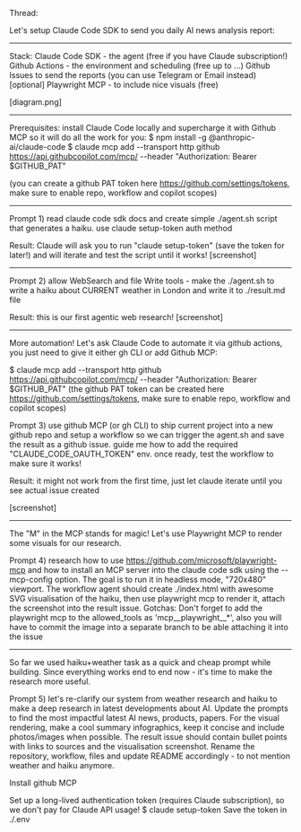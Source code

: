 Thread:

Let's setup Claude Code SDK to send you daily AI news analysis report:

---

Stack:
Claude Code SDK - the agent (free if you have Claude subscription!)
Github Actions - the environment and scheduling (free up to ...)
Github Issues to send the reports (you can use Telegram or Email instead)
[optional] Playwright MCP - to include nice visuals (free)

[diagram.png]

---

Prerequisites: install Claude Code locally and supercharge it with Github MCP so it will do all the work for you:
$ npm install -g @anthropic-ai/claude-code
$ claude mcp add --transport http github https://api.githubcopilot.com/mcp/ --header "Authorization: Bearer $GITHUB_PAT"

(you can create a github PAT token here https://github.com/settings/tokens, make sure to enable repo, workflow and copilot scopes)

---
Prompt 1) read claude code sdk docs and create simple ./agent.sh script that generates a haiku. use claude setup-token auth method

Result: Claude will ask you to run "claude setup-token" (save the token for later!) and will iterate and test the script until it works!
[screenshot]

---

Prompt 2) allow WebSearch and file Write tools - make the ./agent.sh to write a haiku about CURRENT weather in London and write it to ./result.md file

Result: this is our first agentic web research!
[screenshot]


---

More automation! Let's ask Claude Code to automate it via github actions, you just need to give it either gh CLI or add Github MCP:

$ claude mcp add --transport http github https://api.githubcopilot.com/mcp/ --header "Authorization: Bearer $GITHUB_PAT"
(the github PAT token can be created here https://github.com/settings/tokens, make sure to enable repo, workflow and copilot scopes)

Prompt 3) use github MCP (or gh CLI) to ship current project into a new github repo and setup a workflow so we can trigger the agent.sh and save the result as a github issue. guide me how to add the required "CLAUDE_CODE_OAUTH_TOKEN" env. once ready, test the workflow to make sure it works!

Result: it might not work from the first time, just let claude iterate until you see actual issue created

[screenshot]

---

The "M" in the MCP stands for magic! Let's use Playwright MCP to render some visuals for our research.

Prompt 4) research how to use https://github.com/microsoft/playwright-mcp and how to install an MCP server into the claude code sdk using the --mcp-config option. The goal is to run it in headless mode, "720x480" viewport. The workflow agent should create ./index.html with awesome SVG visualisation of the haiku, then use playwright mcp to render it, attach the screenshot into the result issue.
Gotchas: Don't forget to add the playwright mcp to the allowed_tools as 'mcp__playwright__*', also you will have to commit the image into a separate branch to be able attaching it into the issue



---

So far we used haiku+weather task as a quick and cheap prompt while building.
Since everything works end to end now - it's time to make the research more useful.

Prompt 5) let's re-clarify our system from weather research and haiku to make a deep research in latest developments about AI. Update the prompts to find the most impactful latest AI news, products, papers. For the visual rendering, make a cool summary infographics, keep it concise and include photos/images when possible. The result issue should contain bullet points with links to sources and the visualisation screenshot. Rename the repository, workflow, files and update README accordingly - to not mention weather and haiku anymore.




Install github MCP

Set up a long-lived authentication token (requires Claude subscription), so we don't pay for Claude API usage!
$ claude setup-token
Save the token in ./.env